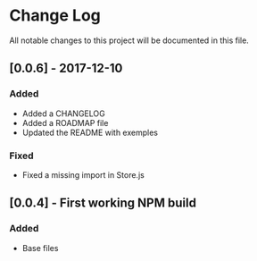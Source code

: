 # Change Log
All notable changes to this project will be documented in this file.

## [0.0.6] - 2017-12-10
### Added
- Added a CHANGELOG
- Added a ROADMAP file
- Updated the README with exemples

### Fixed
- Fixed a missing import in Store.js

## [0.0.4] - First working NPM build
### Added
  - Base files
